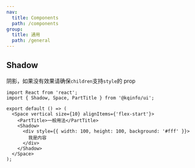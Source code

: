 ```yaml
---
nav:
  title: Components
  path: /components
group:
  title: 通用
  path: /general
---
```


## Shadow

阴影，如果没有效果请确保`children`支持`style`的 prop

```tsx
import React from 'react';
import { Shadow, Space, PartTitle } from '@kqinfo/ui';

export default () => (
  <Space vertical size={10} alignItems={'flex-start'}>
    <PartTitle>一般用法</PartTitle>
    <Shadow>
      <div style={{ width: 100, height: 100, background: '#fff' }}>
        我是内容
      </div>
    </Shadow>
  </Space>
);
```

<API></API>
